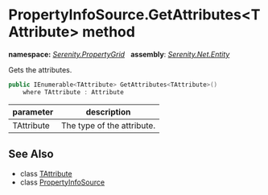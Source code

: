 # PropertyInfoSource.GetAttributes&lt;TAttribute&gt; method
**namespace:** *[Serenity.PropertyGrid](../../README.md#serenity.propertygrid-namespace)*   **assembly**: *[Serenity.Net.Entity](../../README.md)*

Gets the attributes.

```csharp
public IEnumerable<TAttribute> GetAttributes<TAttribute>()
    where TAttribute : Attribute
```

| parameter | description |
| --- | --- |
| TAttribute | The type of the attribute. |

## See Also

* class [TAttribute](../Serenity.Net.Entity/../PropertyInfoSource.TAttribute.md)
* class [PropertyInfoSource](../PropertyInfoSource.md)